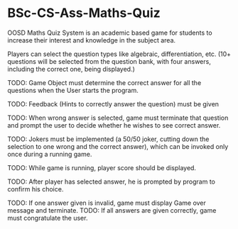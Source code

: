 # BSc-CS-Ass-Maths-Quiz
OOSD Maths Quiz System
is an academic based game for students to increase their interest and knowledge in the subject area.

Players can select the question types like algebraic, differentiation, etc.
(10+ questions will be selected from the question bank, with four answers, including the correct one, being displayed.)

TODO: Game Object must determine the correct answer for all the questions when the User starts the program.

TODO: Feedback (Hints to correctly answer the question) must be given

TODO: When wrong answer is selected, game must terminate that question and prompt the user to decide whether he wishes to see correct answer.

TODO: Jokers must be implemented (a 50/50 joker, cutting down the selection to one wrong and the correct answer), which can be invoked only once during a running game.

TODO: While game is running, player score should be displayed.

TODO: After player has selected answer, he is prompted by program to confirm his choice. 

TODO: If one answer given is invalid, game must display Game over message and terminate.
TODO: If all answers are given correctly, game must congratulate the user.
